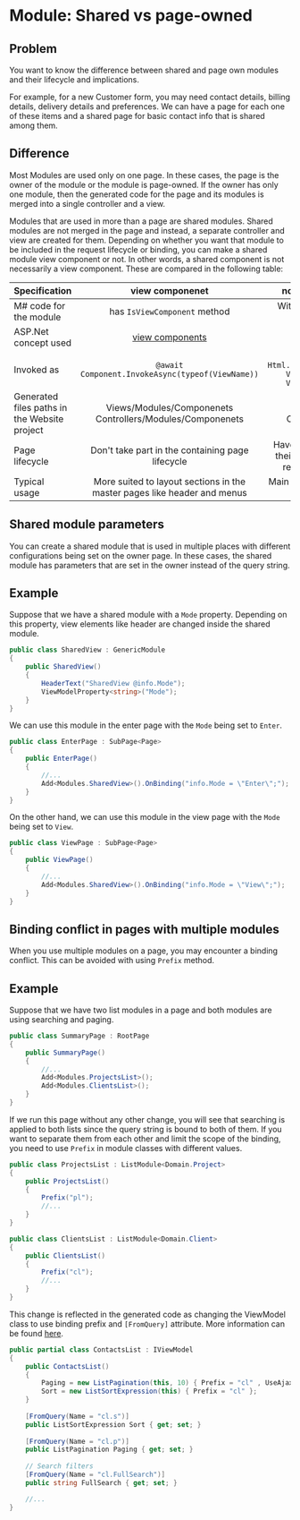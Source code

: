 # Module: Shared vs page-owned

## Problem

You want to know the difference between shared and page own modules and their lifecycle and implications.

For example, for a new Customer form, you may need contact details, billing details, delivery details and preferences. We can have a page for each one of these items and a shared page for basic contact info that is shared among them.

## Difference
Most Modules are used only on one page. In these cases, the page is the owner of the module or the module is page-owned. If the owner has only one module, then the generated code for the page and its modules is merged into a single controller and a view.
  
Modules that are used in more than a page are shared modules. Shared modules are not merged in the page and instead, a separate controller and view are created for them. Depending on whether you want that module to be included in the request lifecycle or binding, you can make a shared module view component or not. In other words, a shared component is not necessarily a view component. These are compared in the following table:

| Specification   |     view componenet     | not view componenet |
| -------|:-------------:|:------------:|
| M# code for the module   | has `IsViewComponent` method | Without `IsViewComponent` method     |
| ASP.Net concept used   | [view components](https://docs.microsoft.com/en-us/aspnet/core/mvc/views/view-components?view=aspnetcore-5.0) | [partial views](https://docs.microsoft.com/en-us/aspnet/core/mvc/views/partial?view=aspnetcore-5.0)|
| Invoked as | `@await Component.InvokeAsync(typeof(ViewName))` | `await Html.PartialAsync(ViewName, ViewBag.ViewName as ViewModel.ViewName)`     |
| Generated files paths in the Website project  | Views/Modules/Componenets Controllers/Modules/Componenets | Views/Modules Controllers/Modules      |
| Page lifecycle  | Don't take part in the containing page lifecycle | Have the same lifecycle as their containing pages for requests and bindings     |
| Typical usage  | More suited to layout sections in the master pages like header and menus | Main content parts like entity lists or forms      |

## Shared module parameters
You can create a shared module that is used in multiple places with different configurations being set on the owner page. In these cases, the shared module has parameters that are set in the owner instead of the query string.
## Example
Suppose that we have a shared module with a `Mode` property. Depending on this property, view elements like header are changed inside the shared module.
```csharp
public class SharedView : GenericModule
{
    public SharedView()
    {
        HeaderText("SharedView @info.Mode");
        ViewModelProperty<string>("Mode");
    }
}
```
We can use this module in the enter page with the `Mode` being set to `Enter`.
```csharp
public class EnterPage : SubPage<Page>
{
    public EnterPage()
    {
        //...
        Add<Modules.SharedView>().OnBinding("info.Mode = \"Enter\";");
    }
}
```
On the other hand, we can use this module in the view page with the `Mode` being set to `View`.
```csharp
public class ViewPage : SubPage<Page>
{
    public ViewPage()
    {
        //...
        Add<Modules.SharedView>().OnBinding("info.Mode = \"View\";");
    }
}
```
## Binding conflict in pages with multiple modules
When you use multiple modules on a page, you may encounter a binding conflict. This can be avoided with using `Prefix` method.
## Example
Suppose that we have two list modules in a page and both modules are using searching and paging. 
```csharp
public class SummaryPage : RootPage
{
    public SummaryPage()
    {
        //...
        Add<Modules.ProjectsList>();
        Add<Modules.ClientsList>();
    }
}
```
If we run this page without any other change, you will see that searching is applied to both lists since the query string is bound to both of them. If you want to separate them from each other and limit the scope of the binding, you need to use `Prefix` in module classes with different values.
```csharp
public class ProjectsList : ListModule<Domain.Project>
{
    public ProjectsList()
    {
        Prefix("pl");
        //...
    }
}
```
```csharp
public class ClientsList : ListModule<Domain.Client>
{
    public ClientsList()
    {
        Prefix("cl");
        //...
    }
}
```
This change is reflected in the generated code as changing the ViewModel class to use binding prefix and `[FromQuery]` attribute. More information can be found [here](https://docs.microsoft.com/en-us/aspnet/core/mvc/models/model-binding?view=aspnetcore-5.0#complex-types).
```csharp
public partial class ContactsList : IViewModel
{
    public ContactsList()
    {
        Paging = new ListPagination(this, 10) { Prefix = "cl" , UseAjaxGet = true };
        Sort = new ListSortExpression(this) { Prefix = "cl" };
    }
        
    [FromQuery(Name = "cl.s")]
    public ListSortExpression Sort { get; set; }
        
    [FromQuery(Name = "cl.p")]
    public ListPagination Paging { get; set; }
        
    // Search filters
    [FromQuery(Name = "cl.FullSearch")]
    public string FullSearch { get; set; }

    //...
}
```